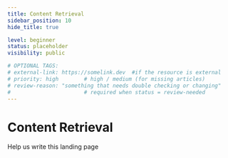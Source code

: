 ```yaml
---
title: Content Retrieval
sidebar_position: 10
hide_title: true

level: beginner
status: placeholder
visibility: public

# OPTIONAL TAGS:
# external-link: https://somelink.dev  #if the resource is external
# priority: high        # high / medium (for missing articles)
# review-reason: "something that needs double checking or changing"
#                       # required when status = review-needed
---
```


# Content Retrieval

Help us write this landing page
